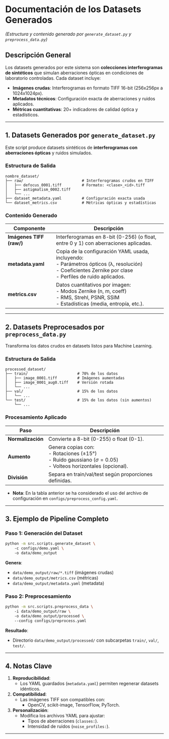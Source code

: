 # **Documentación de los Datasets Generados**  
*(Estructura y contenido generado por `generate_dataset.py` y `preprocess_data.py`)*  


## **Descripción General**  

Los datasets generados por este sistema son **colecciones interferogramas de sintéticos** que simulan aberraciones ópticas en condiciones de laboratorio controladas. Cada dataset incluye:  

- **Imágenes crudas**: Interferogramas en formato TIFF 16-bit (256x256px a 1024x1024px).  
- **Metadatos técnicos**: Configuración exacta de aberraciones y ruidos aplicados.  
- **Métricas cuantitativas**: 20+ indicadores de calidad óptica y estadísticos.  

---

## 1. Datasets Generados por `generate_dataset.py`  
Este script produce datasets sintéticos de **interferogramas con aberraciones ópticas** y ruidos simulados.  

### **Estructura de Salida**  
```
nombre_dataset/  
├── raw/                          # Interferogramas crudos en TIFF  
│   ├── defocus_0001.tiff         # Formato: <clase>_<id>.tiff  
│   ├── astigmatism_0002.tiff  
│   └── ...  
├── dataset_metadata.yaml         # Configuración exacta usada  
└── dataset_metrics.csv           # Métricas ópticas y estadísticas  
```

### **Contenido Generado**  
| Componente               | Descripción |  
|--------------------------|-------------|  
| **Imágenes TIFF (raw/)** | Interferogramas en 8-bit (0-256) (o float, entre 0 y 1) con aberraciones aplicadas. |  
| **metadata.yaml**        | Copia de la configuración YAML usada, incluyendo: <br> - Parámetros ópticos (λ, resolución) <br> - Coeficientes Zernike por clase <br> - Perfiles de ruido aplicados. |  
| **metrics.csv**          | Datos cuantitativos por imagen: <br> - Modos Zernike (n, m, coeff) <br> - RMS, Strehl, PSNR, SSIM <br> - Estadísticas (media, entropía, etc.). |  

---

## **2. Datasets Preprocesados por `preprocess_data.py`**  
Transforma los datos crudos en datasets listos para Machine Learning.  

### **Estructura de Salida**  
```
processed_dataset/  
├── train/                      # 70% de los datos  
│   ├── image_0001.tiff         # Imágenes aumentadas  
│   ├── image_0001_aug0.tiff    # Versión rotada  
│   └── ...  
├── val/                        # 15% de los datos  
│   └── ...  
└── test/                       # 15% de los datos (sin aumentos)  
    └── ...  
```

### **Procesamiento Aplicado**  
| Paso               | Descripción |  
|--------------------|-------------|  
| **Normalización**  | Convierte a 8-bit (0-255) o float (0-1). |  
| **Aumento**       | Genera copias con: <br> - Rotaciones ($\pm15°$) <br> - Ruido gaussiano ($\sigma=0.05$) <br> - Volteos horizontales (opcional). |  
| **División**      | Separa en train/val/test según proporciones definidas. 

- **Nota**: En la tabla anterior se ha considerado el uso del archivo de configuración en `configs/preprocess_config.yaml`. 

---

## **3. Ejemplo de Pipeline Completo**  

### **Paso 1: Generación del Dataset**  
```bash  
python -m src.scripts.generate_dataset \  
    -c configs/demo.yaml \  
    -o data/demo_output
```  
**Genera**:  
- `data/demo_output/raw/*.tiff` (imágenes crudas)  
- `data/demo_output/metrics.csv` (métricas)  
- `data/demo_output/metadata.yaml` (metadata)

### **Paso 2: Preprocesamiento**  
```bash  
python -m src.scripts.preprocess_data \  
    -i data/demo_output/raw \  
    -o data/demo_output/processed \  
    --config configs/preprocess.yaml  
```  
**Resultado**:  
- Directorio `data/demo_output/processed/` con subcarpetas `train/`, `val/`, `test/`.  

---

## **4. Notas Clave**  
1. **Reproducibilidad**:  
   - Los YAML guardados (`metadata.yaml`) permiten regenerar datasets idénticos.  
2. **Compatibilidad**:  
   - Las imágenes TIFF son compatibles con:  
     - OpenCV, scikit-image, TensorFlow, PyTorch.  
3. **Personalización**:  
   - Modifica los archivos YAML para ajustar:  
     - Tipos de aberraciones (`classes:`).  
     - Intensidad de ruidos (`noise_profiles:`).  

--- 
